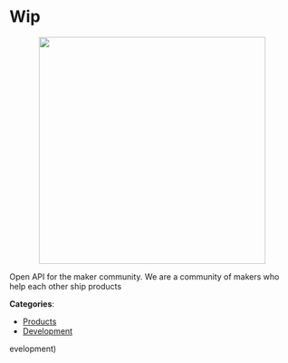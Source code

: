 # Wip
<p align="center">
    <img width="400" src="https://raw.githubusercontent.com/apis-list/apis-list/apis/wip/logo_256x256.png" />
</p>

Open API for the maker community. We are a community of makers who help each other ship products



**Categories**:
- [Products](https://github.com/apis-list/apis-list#products)
- [Development](https://github.com/apis-list/apis-list#development)





evelopment)



